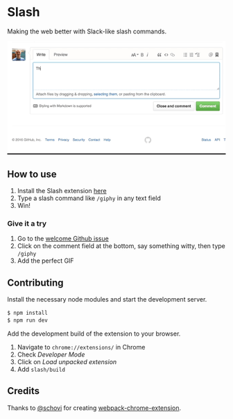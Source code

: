 # Slash

Making the web better with Slack-like slash commands.

![slash](resources/slash.gif)

## How to use

1. Install the Slash extension [here](https://chrome.google.com/webstore/detail/slash/dkblejpmbmienbjpinbgebodokhpbkme)
2. Type a slash command like `/giphy` in any text field
3. Win!

### Give it a try

1. Go to the [welcome Github issue](https://github.com/jessepollak/slash/issues/1)
2. Click on the comment field at the bottom, say something witty, then type `/giphy`
3. Add the perfect GIF

## Contributing

Install the necessary node modules and start the development server.

```bash
$ npm install
$ npm run dev
```

Add the development build of the extension to your browser.

1. Navigate to `chrome://extensions/` in Chrome
2. Check *Developer Mode*
3. Click on *Load unpacked extension*
4. Add `slash/build`

## Credits

Thanks to [@schovi](https://github.com/schovi) for creating [webpack-chrome-extension](https://github.com/schovi/webpack-chrome-extension).

